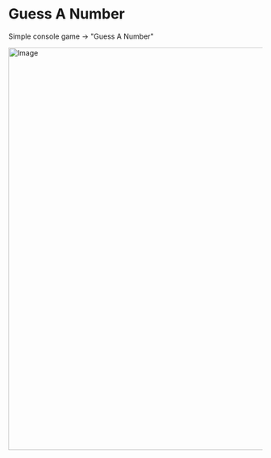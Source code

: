 # Guess A Number
Simple console game -> "Guess A Number"

<img alt= "Image" width = "800px" src="https://dama.bg/uploaded/posts/01913c80a0354296ba9607ad45eaf051.jpg"/>